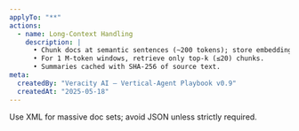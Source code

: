 ```yaml
---
applyTo: "**"
actions:
  - name: Long-Context Handling
    description: |
      • Chunk docs at semantic sentences (~200 tokens); store embeddings.  
      • For 1 M-token windows, retrieve only top-k (≤20) chunks.  
      • Summaries cached with SHA-256 of source text.
meta:
  createdBy: "Veracity AI – Vertical-Agent Playbook v0.9"
  createdAt: "2025-05-18"
---
```

Use XML for massive doc sets; avoid JSON unless strictly required.